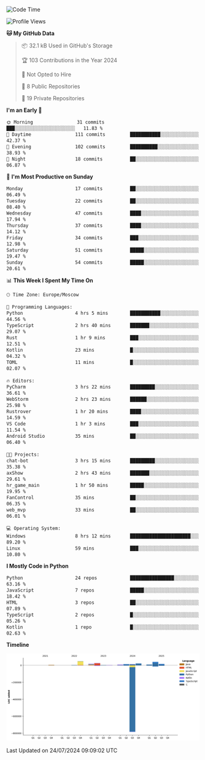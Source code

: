 <!--START_SECTION:waka-->
![Code Time](http://img.shields.io/badge/Code%20Time-417%20hrs%2017%20mins-blue)

![Profile Views](http://img.shields.io/badge/Profile%20Views-2-blue)

**🐱 My GitHub Data** 

> 📦 32.1 kB Used in GitHub's Storage 
 > 
> 🏆 103 Contributions in the Year 2024
 > 
> 🚫 Not Opted to Hire
 > 
> 📜 8 Public Repositories 
 > 
> 🔑 19 Private Repositories 
 > 
**I'm an Early 🐤** 

```text
🌞 Morning                31 commits          ███░░░░░░░░░░░░░░░░░░░░░░   11.83 % 
🌆 Daytime                111 commits         ███████████░░░░░░░░░░░░░░   42.37 % 
🌃 Evening                102 commits         ██████████░░░░░░░░░░░░░░░   38.93 % 
🌙 Night                  18 commits          ██░░░░░░░░░░░░░░░░░░░░░░░   06.87 % 
```
📅 **I'm Most Productive on Sunday** 

```text
Monday                   17 commits          ██░░░░░░░░░░░░░░░░░░░░░░░   06.49 % 
Tuesday                  22 commits          ██░░░░░░░░░░░░░░░░░░░░░░░   08.40 % 
Wednesday                47 commits          ████░░░░░░░░░░░░░░░░░░░░░   17.94 % 
Thursday                 37 commits          ████░░░░░░░░░░░░░░░░░░░░░   14.12 % 
Friday                   34 commits          ███░░░░░░░░░░░░░░░░░░░░░░   12.98 % 
Saturday                 51 commits          █████░░░░░░░░░░░░░░░░░░░░   19.47 % 
Sunday                   54 commits          █████░░░░░░░░░░░░░░░░░░░░   20.61 % 
```


📊 **This Week I Spent My Time On** 

```text
🕑︎ Time Zone: Europe/Moscow

💬 Programming Languages: 
Python                   4 hrs 5 mins        ███████████░░░░░░░░░░░░░░   44.56 % 
TypeScript               2 hrs 40 mins       ███████░░░░░░░░░░░░░░░░░░   29.07 % 
Rust                     1 hr 9 mins         ███░░░░░░░░░░░░░░░░░░░░░░   12.51 % 
Kotlin                   23 mins             █░░░░░░░░░░░░░░░░░░░░░░░░   04.32 % 
TOML                     11 mins             █░░░░░░░░░░░░░░░░░░░░░░░░   02.07 % 

🔥 Editors: 
PyCharm                  3 hrs 22 mins       █████████░░░░░░░░░░░░░░░░   36.61 % 
WebStorm                 2 hrs 23 mins       ██████░░░░░░░░░░░░░░░░░░░   25.98 % 
Rustrover                1 hr 20 mins        ████░░░░░░░░░░░░░░░░░░░░░   14.59 % 
VS Code                  1 hr 3 mins         ███░░░░░░░░░░░░░░░░░░░░░░   11.54 % 
Android Studio           35 mins             ██░░░░░░░░░░░░░░░░░░░░░░░   06.40 % 

🐱‍💻 Projects: 
chat-bot                 3 hrs 15 mins       █████████░░░░░░░░░░░░░░░░   35.38 % 
axShow                   2 hrs 43 mins       ███████░░░░░░░░░░░░░░░░░░   29.61 % 
hr_game_main             1 hr 50 mins        █████░░░░░░░░░░░░░░░░░░░░   19.95 % 
FanControl               35 mins             ██░░░░░░░░░░░░░░░░░░░░░░░   06.35 % 
web_mvp                  33 mins             ██░░░░░░░░░░░░░░░░░░░░░░░   06.01 % 

💻 Operating System: 
Windows                  8 hrs 12 mins       ██████████████████████░░░   89.20 % 
Linux                    59 mins             ███░░░░░░░░░░░░░░░░░░░░░░   10.80 % 
```

**I Mostly Code in Python** 

```text
Python                   24 repos            ████████████████░░░░░░░░░   63.16 % 
JavaScript               7 repos             █████░░░░░░░░░░░░░░░░░░░░   18.42 % 
HTML                     3 repos             ██░░░░░░░░░░░░░░░░░░░░░░░   07.89 % 
TypeScript               2 repos             █░░░░░░░░░░░░░░░░░░░░░░░░   05.26 % 
Kotlin                   1 repo              █░░░░░░░░░░░░░░░░░░░░░░░░   02.63 % 
```



**Timeline**

![Lines of Code chart](https://raw.githubusercontent.com/adlemx/adlemx/main/assets/bar_graph.png)


 Last Updated on 24/07/2024 09:09:02 UTC
<!--END_SECTION:waka-->
